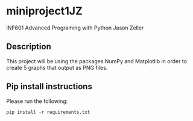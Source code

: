 # miniproject1JZ

INF601 Advanced Programing with Python 
Jason Zeller



## Description
This project will be using the packages NumPy and Matplotlib in order to create 5 graphs that output as PNG files.

## Pip install instructions

Please run the following:
```
pip install -r requirements.txt
```

